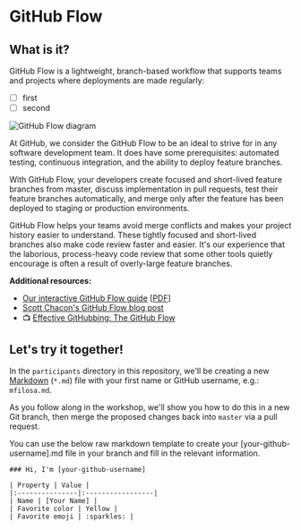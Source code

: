 # GitHub Flow

## What is it?
GitHub Flow is a lightweight, branch-based workflow that supports teams and projects where deployments are made regularly:

- [ ] first
- [ ] second

![GitHub Flow diagram](https://cloud.githubusercontent.com/assets/4215/16997425/a1e816a2-4e72-11e6-9de7-0961ada64ea6.png)

At GitHub, we consider the GitHub Flow to be an ideal to strive for in any software development team. It does have some prerequisites: automated testing, continuous integration, and the ability to deploy feature branches.

With GitHub Flow, your developers create focused and short-lived feature branches from master, discuss implementation in pull requests, test their feature branches automatically, and merge only after the feature has been deployed to staging or production environments.

GitHub Flow helps your teams avoid merge conflicts and makes your project history easier to understand. These tightly focused and short-lived branches also make code review faster and easier. It's our experience that the laborious, process-heavy code review that some other tools quietly encourage is often a result of overly-large feature branches.

**Additional resources:**
- [Our interactive GitHub Flow guide](https://guides.github.com/introduction/flow/) [[PDF](https://guides.github.com/pdfs/githubflow-online.pdf)]
- [Scott Chacon's GitHub Flow blog post](http://scottchacon.com/2011/08/31/github-flow.html)
- :tv: [Effective GitHubbing: The GitHub Flow](https://vimeo.com/68378254)

## Let's try it together!
In the `participants` directory in this repository, we'll be creating a new [Markdown](https://guides.github.com/features/mastering-markdown/) (`*.md`) file with your first name or GitHub username, e.g.: `mfilosa.md`.

As you follow along in the workshop, we'll show you how to do this in a new Git branch, then merge the proposed changes back into `master` via a pull request.

You can use the below raw markdown template to create your [your-github-username].md file in your branch and fill in the relevant information.

 ```
 ### Hi, I'm [your-github-username]

 | Property | Value |
 |:---------------|:-----------------|
 | Name | [Your Name] |
 | Favorite color | Yellow |
 | Favorite emoji | :sparkles: |
 ```
